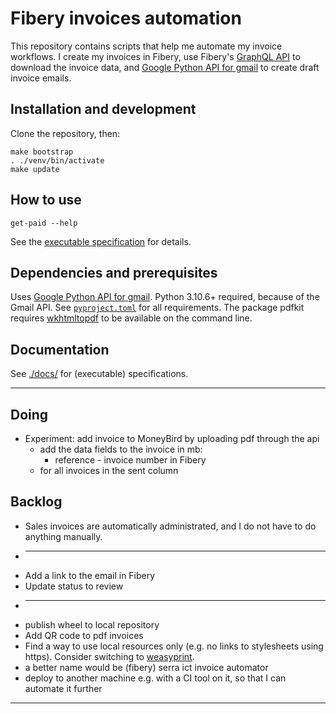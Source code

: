 # Fibery invoices automation

This repository contains scripts that help me automate my invoice workflows.
I create my invoices in Fibery,
use Fibery's [GraphQL API] to download the invoice data,
and [Google Python API for gmail] to create draft invoice emails.

## Installation and development

Clone the repository, then:

```shell
make bootstrap
. ./venv/bin/activate
make update
```

## How to use

```shell
get-paid --help
```

See the [executable specification](./docs/functionality.rst) for details.


## Dependencies and prerequisites

Uses [Google Python API for gmail].
Python 3.10.6+ required, because of the Gmail API.
See [`pyproject.toml`](pyproject.toml) for all requirements.
The package pdfkit requires [wkhtmltopdf] to be available on the command line.

## Documentation

See [./docs/](./docs) for (executable) specifications.

---

## Doing

* Experiment: add invoice to MoneyBird by uploading pdf through the api
  * add the data fields to the invoice in mb:
    * reference - invoice number in Fibery
  * for all invoices in the sent column

## Backlog

* Sales invoices are automatically administrated, and I do not have to do anything manually.
* ---
* Add a link to the email in Fibery
* Update status to review
* ---
* publish wheel to local repository
* Add QR code to pdf invoices
* Find a way to use local resources only (e.g. no links to stylesheets using https).
  Consider switching to [weasyprint].
* a better name would be (fibery) serra ict invoice automator
* deploy to another machine e.g. with a CI tool on it, so that I can automate it further

---

[GraphQL API]: https://api.fibery.io/graphql.html#graphql-api-overview
[wkhtmltopdf]: https://wkhtmltopdf.org/
[weasyprint]: https://doc.courtbouillon.org/weasyprint/stable/api_reference.html#python-api
[keyring]: https://github.com/jaraco/keyring
[Google Python API for gmail]: https://developers.google.com/gmail/api/quickstart/python